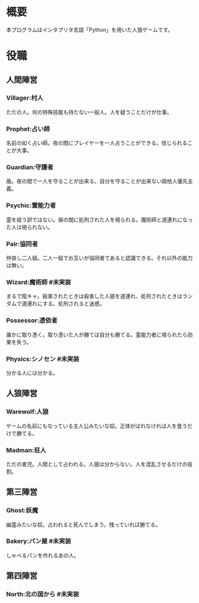 # 概要
本プログラムはインタプリタ言語「Python」を用いた人狼ゲームです。

# 役職

## 人間陣営
### Villager:村人
ただの人。何の特殊技能も持たない一般人。人を疑うことだけが仕事。

### Prophet:占い師
名前の如く占い師。夜の間にプレイヤーを一人占うことができる。信じられることが大事。

### Guardian:守護者
盾。夜の間で一人を守ることが出来る。自分を守ることが出来ない超他人優先主義。

### Psychic:霊能力者
霊を祓う訳ではない。昼の間に処刑された人を視られる。魔術師と道連れになった人は視られない。

### Pair:協同者
仲良し二人組。二人一組でお互いが協同者であると認識できる。それ以外の能力は無い。

### Wizard:魔術師 #未実装
まるで陰キャ。殺害されたときは殺害した人狼を道連れ、処刑されたときはランダムで道連れにする。処刑されると迷惑。

### Possessor:憑依者
誰かに取り憑く。取り憑いた人が勝てば自分も勝てる。霊能力者に視られたら効果を失う。

### Physics:シノセン #未実装
分かる人には分かる。

## 人狼陣営
### Warewolf:人狼
ゲームの名前にもなっている主人公みたいな奴。正体がばれなければ人を食うだけで勝てる。

### Madman:狂人
ただの害児。人間として占われる。人狼は分からない。人を混乱させるだけの役割。


## 第三陣営
### Ghost:妖魔
幽霊みたいな奴。占われると死んでしまう。残っていれば勝てる。

### Bakery:パン屋 #未実装
しゃべるパンを作れるあの人。

## 第四陣営
### North:北の国から #未実装
